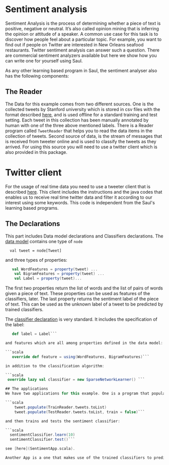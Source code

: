 # Sentiment analysis

Sentiment Analysis is the process of determining whether a piece of text is positive, negative or neutral. It’s also called opinion mining that is inferring the opinion or attitude of a speaker.
A common use case for this task is to discover how people feel about a particular topic.
For example, you want to find out if people on Twitter are interested in New Orleans seafood restaurants.
Twitter sentiment analysis can answer such a question. There are commercial sentiment analyzers available but here we show how you can write one for yourself using Saul.

As any other learning based program in Saul, the sentiment analyser also has the following components:

## The Reader
The Data for this example comes from two different sources. One is the collected tweets by Stanford university which is stored in csv files with the format described [here](DataFormat.txt),
and is used offline for a standard training and test setting. Each tweet in this collection has been manually annotated by human with one of the three above mentioned labels. There is a Reader program called `TweetReader` that helps you
to read the data items in the collection of tweets.
Second source of data, is the stream of messages that is received from tweeter online and is used to classify the tweets as they arrived. For using this source you will need to
use a twitter client which is also provided in this package.

# Twitter client
For the usage of real time data you need to use a tweeter client that is described [here](TwiterClient.md).
This client includes the instructions and the java codes that enables us to receive real time twitter data and filter it according to our interest using some keywords.
This code is independent from the Saul's learning based programs.

## The Declarations
This part includes Data model declarations and Classifiers declarations.
The [data model](twitterDataModel.scala) contains one type of `node`

```  val tweet = node[Tweet]```

and three types of properties:

 ```scala
    val WordFeatures = property(tweet) ...
     val BigramFeatures = property(tweet) ...
     val Label = property(tweet)...
 ```
The first two properties return the list of words and the list of pairs of words given a piece of text. These properties can be used
as features of the classifiers, later.
The last property returns the sentiment label of the piece of text. This can be used as the unknown label of a tweet to be predicted by trained classifiers.

The [classifier declaration](twitterClassifiers.scala) is very standard.
It includes the specification of the label:
 ```scala
    def label = Label```

 and features which are all among properties defined in the data model:

 ```scala
    override def feature = using(WordFeatures, BigramFeatures)```

 in addition to the classification algorithm:

 ```scala
  override lazy val classifier = new SparseNetworkLearner() ```

## The applications
We have two applications for this example. One is a program that populates the actual data read from the reader into the data model:

 ```scala
     tweet.populate(TrainReader.tweets.toList)
     tweet.populate(TestReader.tweets.toList, train = false)```

 and then trains and tests the sentiment classifier:

 ```scala
   sentimentClassifier.learn(10)
   sentimentClassifier.test()```

see [here](SentimentApp.scala).

Another App is a one that makes use of the trained classifiers to predict the sentiment of the stream of tweets, [here](twitterStreamApp.scala).



